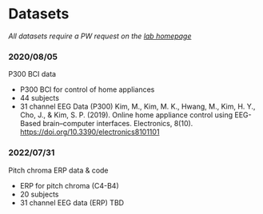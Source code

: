 # Datasets
_All datasets require a PW request on the [lab homepage](https://www.unist-bci.com/datasets)_

### 2020/08/05
P300 BCI data
- P300 BCI for control of home appliances
- 44 subjects
- 31 channel EEG Data (P300)
Kim, M., Kim, M. K., Hwang, M., Kim, H. Y., Cho, J., & Kim, S. P. (2019). Online home appliance control using EEG-Based brain–computer interfaces. Electronics, 8(10). https://doi.org/10.3390/electronics8101101

### 2022/07/31
Pitch chroma ERP data & code
- ERP for pitch chroma (C4-B4) 
- 20 subjects
- 31 channel EEG data (ERP)
TBD

